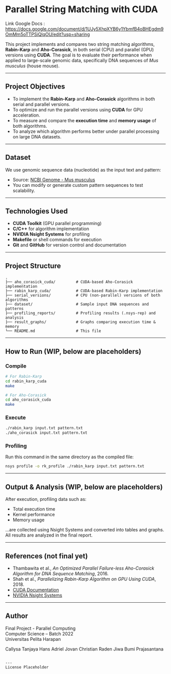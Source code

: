 #  Parallel String Matching with CUDA

Link Google Docs : https://docs.google.com/document/d/1UJy5XhpXYB6y1YbmfB4oBHEgdm9OmMm5oTTPSiQlqOU/edit?usp=sharing

This project implements and compares two string matching algorithms, **Rabin-Karp** and **Aho-Corasick**, in both serial (CPU) and parallel (GPU) versions using **CUDA**. The goal is to evaluate their performance when applied to large-scale genomic data, specifically DNA sequences of *Mus musculus* (house mouse).

---

##  Project Objectives
- To implement the **Rabin-Karp** and **Aho-Corasick** algorithms in both serial and parallel versions.
- To optimize and run the parallel versions using **CUDA** for GPU acceleration.
- To measure and compare the **execution time** and **memory usage** of both algorithms.
- To analyze which algorithm performs better under parallel processing on large DNA datasets.

---

##  Dataset
We use genomic sequence data (nucleotide) as the input text and pattern:
- Source: [NCBI Genome - Mus musculus](https://www.ncbi.nlm.nih.gov/datasets/genome/GCF_000001635.27/)
- You can modify or generate custom pattern sequences to test scalability.

---

##  Technologies Used
- **CUDA Toolkit** (GPU parallel programming)
- **C/C++** for algorithm implementation
- **NVIDIA Nsight Systems** for profiling
- **Makefile** or shell commands for execution
- **Git** and **GitHub** for version control and documentation

---

##  Project Structure
```
.
├── aho_corasick_cuda/         # CUDA-based Aho-Corasick implementation
├── rabin_karp_cuda/           # CUDA-based Rabin-Karp implementation
├── serial_versions/           # CPU (non-parallel) versions of both algorithms
├── dataset/                   # Sample input DNA sequences and patterns
├── profiling_reports/         # Profiling results (.nsys-rep) and analysis
├── result_graphs/             # Graphs comparing execution time & memory
└── README.md                  # This file
```

---

##  How to Run (WIP, below are placeholders)

### Compile
```bash
# For Rabin-Karp
cd rabin_karp_cuda
make

# For Aho-Corasick
cd aho_corasick_cuda
make
```

### Execute
```bash
./rabin_karp input.txt pattern.txt
./aho_corasick input.txt pattern.txt
```

### Profiling
Run this command in the same directory as the compiled file:
```bash
nsys profile -o rk_profile ./rabin_karp input.txt pattern.txt
```

---

##  Output & Analysis (WIP, below are placeholders)
After execution, profiling data such as:
- Total execution time
- Kernel performance
- Memory usage

...are collected using Nsight Systems and converted into tables and graphs. All results are analyzed in the final report.

---

##  References (not final yet)
- Thambawita et al., *An Optimized Parallel Failure-less Aho-Corasick Algorithm for DNA Sequence Matching*, 2016.
- Shah et al., *Parallelizing Rabin-Karp Algorithm on GPU Using CUDA*, 2018.
- [CUDA Documentation](https://docs.nvidia.com/cuda/)
- [NVIDIA Nsight Systems](https://developer.nvidia.com/nsight-systems)

---

##  Author
Final Project - Parallel Computing  
Computer Science – Batch 2022  
Universitas Pelita Harapan

Callysa Tanjaya
Hans Adriel
Jovan Christian
Raden Jiwa Bumi Prajasantana

```

---
License Placeholder
